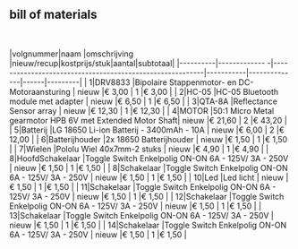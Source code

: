 ## bill of materials
<br />

|volgnummer|naam            |omschrijving                                              |nieuw/recup|kostprijs/stuk|aantal|subtotaal|
|----------|-------------  -|----------------------------------------------------------|-----------|--------------|------|---------|
|         1|DRV8833         |Bipolaire Stappenmotor- en DC-Motoraansturing             |   nieuw   |€ 3,00        |  1   |€ 3,00   |
|         2|HC-05           |HC-05 Bluetooth module met adapter                        |   nieuw   |€ 6,50        |  1   |€ 6,50   |
|         3|QTA-8A          |Reflectance Sensor array                                  |   nieuw   |€ 12,30       |  1   |€ 12,30  |
|         4|MOTOR           |50:1 Micro Metal gearmotor HPB 6V met Extended Motor Shaft|   nieuw   |€ 21,60       |  2   |€ 43,20  |
|         5|Batterij        |LG 18650 Li-ion Batterij - 3400mAh - 10A                  |   nieuw   |€ 6,00        |  2   |€ 12,00  |
|         6|Batterijhouder  |2x 18650 Batterijhouder                                   |   nieuw   |€ 1,50        |  1   |€ 1,50   |
|         7|Wielen          |Pololu Wiel 40x7mm-2 stuks                                |   nieuw   |€ 4,90        |  1   |€ 4,90   |
|         8|HoofdSchakelaar |Toggle Switch Enkelpolig ON-ON 6A - 125V/ 3A - 250V       |   nieuw   |€ 1,50        |  1   |€ 1,50   |
|         8|Schakelaar      |Toggle Switch Enkelpolig ON-ON 6A - 125V/ 3A - 250V       |   nieuw   |€ 1,50        |  1   |€ 1,50   |
|        10|Led             |Led licht                                                  |   nieuw   |€ 1,50        |  1   |€ 1,50   |
|        11|Schakelaar      |Toggle Switch Enkelpolig ON-ON 6A - 125V/ 3A - 250V       |   nieuw   |€ 1,50        |  1   |€ 1,50   |
|        12|Schakelaar      |Toggle Switch Enkelpolig ON-ON 6A - 125V/ 3A - 250V       |   nieuw   |€ 1,50        |  1   |€ 1,50   |  |        13|Schakelaar    |Toggle Switch Enkelpolig ON-ON 6A - 125V/ 3A - 250V       |   nieuw   |€ 1,50        |  1   |€ 1,50   |
|        14|Schakelaar      |Toggle Switch Enkelpolig ON-ON 6A - 125V/ 3A - 250V       |   nieuw   |€ 1,50        |  1   |€ 1,50   |

